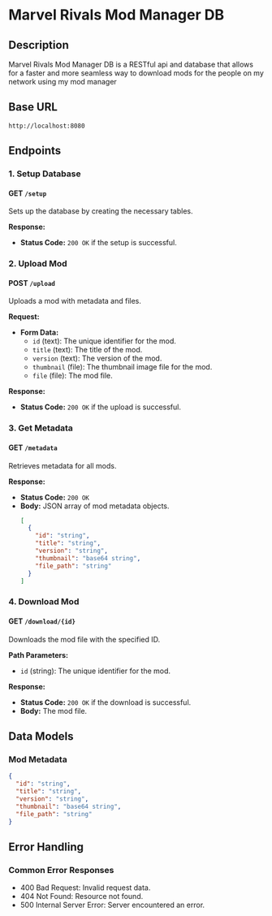 # Marvel Rivals Mod Manager DB

## Description

Marvel Rivals Mod Manager DB is a RESTful api and database that allows for a faster and more seamless way to download mods for the people on my network using my mod manager

## Base URL

```
http://localhost:8080
```

## Endpoints

### 1. Setup Database

#### **GET** `/setup`

Sets up the database by creating the necessary tables.

**Response:**

- **Status Code:** `200 OK` if the setup is successful.

### 2. Upload Mod

#### **POST** `/upload`

Uploads a mod with metadata and files.

**Request:**

- **Form Data:**
    - `id` (text): The unique identifier for the mod.
    - `title` (text): The title of the mod.
    - `version` (text): The version of the mod.
    - `thumbnail` (file): The thumbnail image file for the mod.
    - `file` (file): The mod file.

**Response:**

- **Status Code:** `200 OK` if the upload is successful.

### 3. Get Metadata

#### **GET** `/metadata`

Retrieves metadata for all mods.

**Response:**

- **Status Code:** `200 OK`
- **Body:** JSON array of mod metadata objects.
  ```json
  [
    {
      "id": "string",
      "title": "string",
      "version": "string",
      "thumbnail": "base64 string",
      "file_path": "string"
    }
  ]
  ```

### 4. Download Mod

#### **GET** `/download/{id}`

Downloads the mod file with the specified ID.

**Path Parameters:**

- `id` (string): The unique identifier for the mod.

**Response:**

- **Status Code:** `200 OK` if the download is successful.
- **Body:** The mod file.

## Data Models

### Mod Metadata

```json
{
  "id": "string",
  "title": "string",
  "version": "string",
  "thumbnail": "base64 string",
  "file_path": "string"
}
```

## Error Handling

### Common Error Responses

- 400 Bad Request: Invalid request data.
- 404 Not Found: Resource not found.
- 500 Internal Server Error: Server encountered an error.

